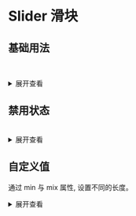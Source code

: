 <style>

</style>
# Slider 滑块
## 基础用法
<br>

<tass-slider :min="0" :max="100"></tass-slider>

<details>
<summary>展开查看</summary>

```vue
<template>
  <tass-slider :min="0" :max="100"></tass-slider>
</template>

```
</details>

## 禁用状态
<br>

<div >
     <tass-slider disabled></tass-slider>
</div>

<details>
<summary>展开查看</summary>

```vue
<template>
    <tass-slider disabled></tass-slider>
</template>
```

</details>

## 自定义值
通过 min 与 mix 属性, 设置不同的长度。
<br>
  <div>
    <tass-slider :min="100" :max="500"></tass-slider>
  </div>

<details>
<summary>展开查看</summary>

```vue
<template>
  <tass-slider :min="100" :max="500"></tass-slider>
</template>

```
</details>